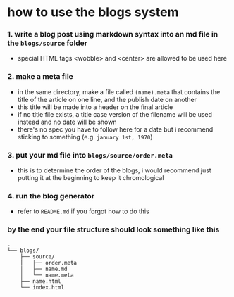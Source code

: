 # how to use the blogs system

### 1. write a blog post using markdown syntax into an md file in the `blogs/source` folder
- special HTML tags \<wobble> and \<center> are allowed to be used here
### 2. make a meta file
- in the same directory, make a file called `(name).meta` that contains the title of the article on one line, and the publish date on another
- this title will be made into a header on the final article
- if no title file exists, a title case version of the filename will be used instead and no date will be shown
- there's no spec you have to follow here for a date but i recommend sticking to something (e.g. `january 1st, 1970`)
### 3. put your md file into `blogs/source/order.meta`
- this is to determine the order of the blogs, i would recommend just putting it at the beginning to keep it chromological
### 4. run the blog generator
- refer to `README.md` if you forgot how to do this

### by the end your file structure should look something like this

```
.
└── blogs/
    ├── source/
    |   ├── order.meta
    │   ├── name.md
    │   └── name.meta
    ├── name.html
    └── index.html
```